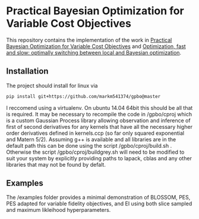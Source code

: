 Practical Bayesian Optimization for Variable Cost Objectives
=================================================

This repository contains the implementation of the work in [Practical Bayesian Optimization for Variable Cost Objectives](https://arxiv.org/abs/1703.04335) and [Optimization, fast and slow: optimally switching between local and Bayesian optimization](https://arxiv.org/abs/1805.08610).


Installation
--------------------------------------
The project should install for linux via
```bash
pip install git+https://github.com/markm541374/gpbo@master
```
I reccomend using a virtualenv. On ubuntu 14.04 64bit this should be all that is required. It may be necessary to recompile the code in /gpbo/cproj which is a custom Gaussian Process library allowing observation and inference of first of second derivatives for any kernels that have all the necessary higher order derivatives defined in kernels.ccp (so far only squared exponential and Matern 5/2). 
Assuming g++ is available and all libraries are in the default path this can be done using the script /gpbo/cproj/build.sh . Otherwise the script /gpbo/cproj/buildgrey.sh will need to be modified to suit your system by explicitly providing paths to lapack, cblas and any other libraries that may not be found by defalt.

Examples
--------------------------------------
The /examples folder provides a minimal demonstration of BLOSSOM, PES, PES adapted for variable fidelity objectives, and EI using both slice sampled and maximum likleihood hyperparameters.
